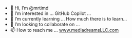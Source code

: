 - 👋 Hi, I’m @mrtimd
- 👀 I’m interested in ... GitHub Copilot ...
- 🌱 I’m currently learning ... How much there is to learn...
- 💞️ I’m looking to collaborate on ...
- 📫 How to reach me ... www.mediadreamsLLC.com

<!---
mrtimd/mrtimd is a ✨ special ✨ repository because its `README.md` (this file) appears on your GitHub profile.
You can click the Preview link to take a look at your changes.
--->
